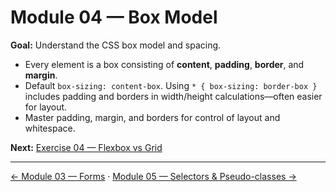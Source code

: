 # Module 04 — Box Model

**Goal:** Understand the CSS box model and spacing.

- Every element is a box consisting of **content**, **padding**, **border**, and **margin**.
- Default `box-sizing: content-box`. Using `* { box-sizing: border-box }` includes padding and borders in width/height calculations—often easier for layout.
- Master padding, margin, and borders for control of layout and whitespace.

**Next:** [Exercise 04 — Flexbox vs Grid](../exercises/04-flexbox-vs-grid/TASK.md)

---

[← Module 03 — Forms](03-forms.md) · [Module 05 — Selectors & Pseudo-classes →](05-selectors-and-pseudoclasses.md)
